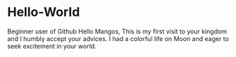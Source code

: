 # Hello-World
Beginner user of Github
Hello Mangos,
This is my first visit to your kingdom and I humbly accept your advices.
I had a colorful life on Moon and eager to seek excitement in your world.
